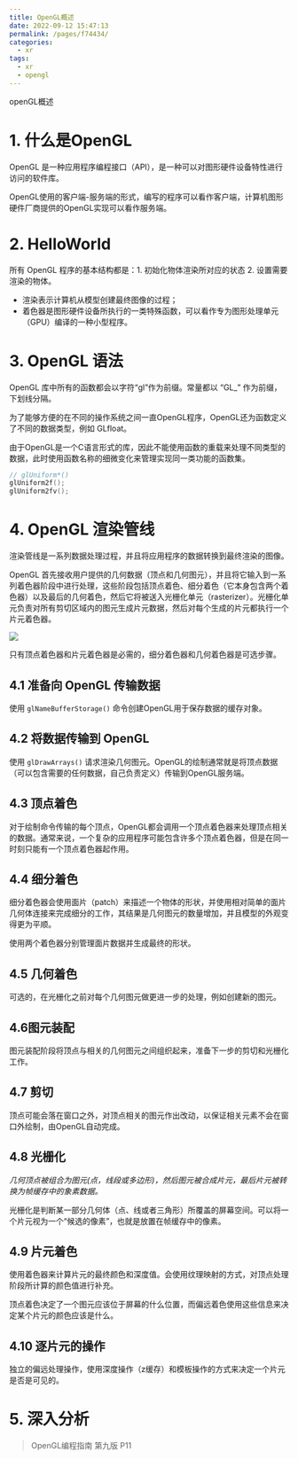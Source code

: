 ```yaml
---
title: OpenGL概述
date: 2022-09-12 15:47:13
permalink: /pages/f74434/
categories:
  - xr
tags:
  - xr
  - opengl
---
```

openGL概述

<!-- more -->

# 1. 什么是OpenGL

OpenGL 是一种应用程序编程接口（API），是一种可以对图形硬件设备特性进行访问的软件库。

OpenGL使用的客户端-服务端的形式，编写的程序可以看作客户端，计算机图形硬件厂商提供的OpenGL实现可以看作服务端。

# 2. HelloWorld

所有 OpenGL 程序的基本结构都是：1. 初始化物体渲染所对应的状态  2. 设置需要渲染的物体。

- 渲染表示计算机从模型创建最终图像的过程；
- 着色器是图形硬件设备所执行的一类特殊函数，可以看作专为图形处理单元（GPU）编译的一种小型程序。



# 3. OpenGL 语法

OpenGL 库中所有的函数都会以字符“gl”作为前缀。常量都以 “GL_” 作为前缀，下划线分隔。

为了能够方便的在不同的操作系统之间一直OpenGL程序，OpenGL还为函数定义了不同的数据类型，例如 GLfloat。

由于OpenGL是一个C语言形式的库，因此不能使用函数的重载来处理不同类型的数据，此时使用函数名称的细微变化来管理实现同一类功能的函数集。

```c
// glUniform*()
glUniform2f();
glUniform2fv();
```



# 4. OpenGL 渲染管线

渲染管线是一系列数据处理过程，并且将应用程序的数据转换到最终渲染的图像。

OpenGL 首先接收用户提供的几何数据（顶点和几何图元），并且将它输入到一系列着色器阶段中进行处理，这些阶段包括顶点着色、细分着色（它本身包含两个着色器）以及最后的几何着色，然后它将被送入光栅化单元（rasterizer）。光栅化单元负责对所有剪切区域内的图元生成片元数据，然后对每个生成的片元都执行一个片元着色器。

![](https://img2022.cnblogs.com/blog/2644296/202209/2644296-20220909152909058-992267083.png)


只有顶点着色器和片元着色器是必需的，细分着色器和几何着色器是可选步骤。

## 4.1 准备向 OpenGL 传输数据

使用 `glNameBufferStorage()` 命令创建OpenGL用于保存数据的缓存对象。

## 4.2 将数据传输到 OpenGL

使用 `glDrawArrays()` 请求渲染几何图元。OpenGL的绘制通常就是将顶点数据（可以包含需要的任何数据，自己负责定义）传输到OpenGL服务端。

## 4.3 顶点着色

对于绘制命令传输的每个顶点，OpenGL都会调用一个顶点着色器来处理顶点相关的数据。通常来说，一个复杂的应用程序可能包含许多个顶点着色器，但是在同一时刻只能有一个顶点着色器起作用。

## 4.4 细分着色

细分着色器会使用面片（patch）来描述一个物体的形状，并使用相对简单的面片几何体连接来完成细分的工作，其结果是几何图元的数量增加，并且模型的外观变得更为平顺。

使用两个着色器分别管理面片数据并生成最终的形状。

## 4.5 几何着色

可选的，在光栅化之前对每个几何图元做更进一步的处理，例如创建新的图元。

## 4.6图元装配

图元装配阶段将顶点与相关的几何图元之间组织起来，准备下一步的剪切和光栅化工作。

## 4.7 剪切

顶点可能会落在窗口之外，对顶点相关的图元作出改动，以保证相关元素不会在窗口外绘制，由OpenGL自动完成。

## 4.8 光栅化

*几何顶点被组合为图元(点，线段或多边形)，然后图元被合成片元，最后片元被转换为帧缓存中的象素数据。*

光栅化是判断某一部分几何体（点、线或者三角形）所覆盖的屏幕空间。可以将一个片元视为一个“候选的像素”，也就是放置在帧缓存中的像素。

## 4.9 片元着色

使用着色器来计算片元的最终颜色和深度值。会使用纹理映射的方式，对顶点处理阶段所计算的颜色值进行补充。

顶点着色决定了一个图元应该位于屏幕的什么位置，而偏远着色使用这些信息来决定某个片元的颜色应该是什么。

## 4.10 逐片元的操作

独立的偏远处理操作，使用深度操作（z缓存）和模板操作的方式来决定一个片元是否是可见的。

# 5. 深入分析

> OpenGL编程指南 第九版 P11
